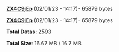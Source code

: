 [**ZX4C9jEp**](/data/ZX4C9jEp.txt) (02/01/23 - 14:17)- 65879 bytes

[**ZX4C9jEp**](/data/ZX4C9jEp.txt) (02/01/23 - 14:17)- 65879 bytes

**Total Datas**: 2593

**Total Size**: 16.67 MB / 16.7 MB